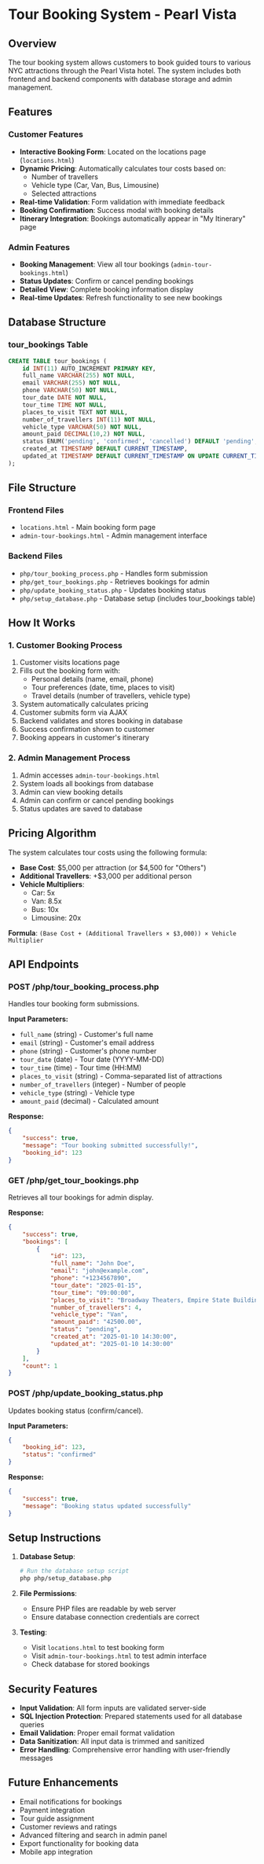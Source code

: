 # Tour Booking System - Pearl Vista

## Overview
The tour booking system allows customers to book guided tours to various NYC attractions through the Pearl Vista hotel. The system includes both frontend and backend components with database storage and admin management.

## Features

### Customer Features
- **Interactive Booking Form**: Located on the locations page (`locations.html`)
- **Dynamic Pricing**: Automatically calculates tour costs based on:
  - Number of travellers
  - Vehicle type (Car, Van, Bus, Limousine)
  - Selected attractions
- **Real-time Validation**: Form validation with immediate feedback
- **Booking Confirmation**: Success modal with booking details
- **Itinerary Integration**: Bookings automatically appear in "My Itinerary" page

### Admin Features
- **Booking Management**: View all tour bookings (`admin-tour-bookings.html`)
- **Status Updates**: Confirm or cancel pending bookings
- **Detailed View**: Complete booking information display
- **Real-time Updates**: Refresh functionality to see new bookings

## Database Structure

### tour_bookings Table
```sql
CREATE TABLE tour_bookings (
    id INT(11) AUTO_INCREMENT PRIMARY KEY,
    full_name VARCHAR(255) NOT NULL,
    email VARCHAR(255) NOT NULL,
    phone VARCHAR(50) NOT NULL,
    tour_date DATE NOT NULL,
    tour_time TIME NOT NULL,
    places_to_visit TEXT NOT NULL,
    number_of_travellers INT(11) NOT NULL,
    vehicle_type VARCHAR(50) NOT NULL,
    amount_paid DECIMAL(10,2) NOT NULL,
    status ENUM('pending', 'confirmed', 'cancelled') DEFAULT 'pending',
    created_at TIMESTAMP DEFAULT CURRENT_TIMESTAMP,
    updated_at TIMESTAMP DEFAULT CURRENT_TIMESTAMP ON UPDATE CURRENT_TIMESTAMP
);
```

## File Structure

### Frontend Files
- `locations.html` - Main booking form page
- `admin-tour-bookings.html` - Admin management interface

### Backend Files
- `php/tour_booking_process.php` - Handles form submission
- `php/get_tour_bookings.php` - Retrieves bookings for admin
- `php/update_booking_status.php` - Updates booking status
- `php/setup_database.php` - Database setup (includes tour_bookings table)

## How It Works

### 1. Customer Booking Process
1. Customer visits locations page
2. Fills out the booking form with:
   - Personal details (name, email, phone)
   - Tour preferences (date, time, places to visit)
   - Travel details (number of travellers, vehicle type)
3. System automatically calculates pricing
4. Customer submits form via AJAX
5. Backend validates and stores booking in database
6. Success confirmation shown to customer
7. Booking appears in customer's itinerary

### 2. Admin Management Process
1. Admin accesses `admin-tour-bookings.html`
2. System loads all bookings from database
3. Admin can view booking details
4. Admin can confirm or cancel pending bookings
5. Status updates are saved to database

## Pricing Algorithm

The system calculates tour costs using the following formula:
- **Base Cost**: $5,000 per attraction (or $4,500 for "Others")
- **Additional Travellers**: +$3,000 per additional person
- **Vehicle Multipliers**:
  - Car: 5x
  - Van: 8.5x
  - Bus: 10x
  - Limousine: 20x

**Formula**: `(Base Cost + (Additional Travellers × $3,000)) × Vehicle Multiplier`

## API Endpoints

### POST /php/tour_booking_process.php
Handles tour booking form submissions.

**Input Parameters:**
- `full_name` (string) - Customer's full name
- `email` (string) - Customer's email address
- `phone` (string) - Customer's phone number
- `tour_date` (date) - Tour date (YYYY-MM-DD)
- `tour_time` (time) - Tour time (HH:MM)
- `places_to_visit` (string) - Comma-separated list of attractions
- `number_of_travellers` (integer) - Number of people
- `vehicle_type` (string) - Vehicle type
- `amount_paid` (decimal) - Calculated amount

**Response:**
```json
{
    "success": true,
    "message": "Tour booking submitted successfully!",
    "booking_id": 123
}
```

### GET /php/get_tour_bookings.php
Retrieves all tour bookings for admin display.

**Response:**
```json
{
    "success": true,
    "bookings": [
        {
            "id": 123,
            "full_name": "John Doe",
            "email": "john@example.com",
            "phone": "+1234567890",
            "tour_date": "2025-01-15",
            "tour_time": "09:00:00",
            "places_to_visit": "Broadway Theaters, Empire State Building",
            "number_of_travellers": 4,
            "vehicle_type": "Van",
            "amount_paid": "42500.00",
            "status": "pending",
            "created_at": "2025-01-10 14:30:00",
            "updated_at": "2025-01-10 14:30:00"
        }
    ],
    "count": 1
}
```

### POST /php/update_booking_status.php
Updates booking status (confirm/cancel).

**Input Parameters:**
```json
{
    "booking_id": 123,
    "status": "confirmed"
}
```

**Response:**
```json
{
    "success": true,
    "message": "Booking status updated successfully"
}
```

## Setup Instructions

1. **Database Setup**:
   ```bash
   # Run the database setup script
   php php/setup_database.php
   ```

2. **File Permissions**:
   - Ensure PHP files are readable by web server
   - Ensure database connection credentials are correct

3. **Testing**:
   - Visit `locations.html` to test booking form
   - Visit `admin-tour-bookings.html` to test admin interface
   - Check database for stored bookings

## Security Features

- **Input Validation**: All form inputs are validated server-side
- **SQL Injection Protection**: Prepared statements used for all database queries
- **Email Validation**: Proper email format validation
- **Data Sanitization**: All input data is trimmed and sanitized
- **Error Handling**: Comprehensive error handling with user-friendly messages

## Future Enhancements

- Email notifications for bookings
- Payment integration
- Tour guide assignment
- Customer reviews and ratings
- Advanced filtering and search in admin panel
- Export functionality for booking data
- Mobile app integration 